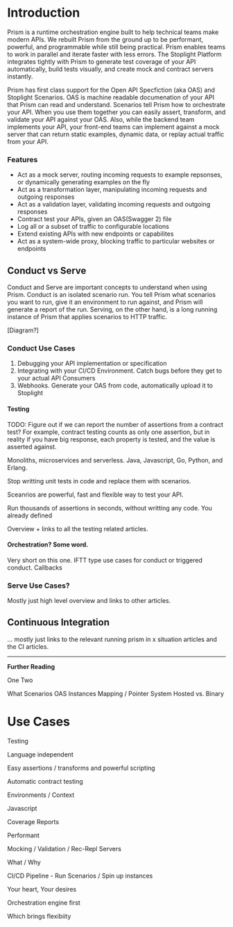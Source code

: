 # Introduction

Prism is a runtime orchestration engine built to help technical teams make modern APIs. We rebuilt Prism from the ground up to be performant, powerful, and programmable while still being practical. Prism enables teams to work in parallel and iterate faster with less errors. The Stoplight Platform integrates tightly with Prism to generate test coverage of your API automatically, build tests visually, and create mock and contract servers instantly.

Prism has first class support for the Open API Specfiction (aka OAS) and Stoplight Scenarios. OAS is machine readable documenation of your API that Prism can read and understand. Scenarios tell Prism how to orchestrate your API. When you use them together you can easily assert, transform, and validate your API against your OAS. Also, while the backend team implements your API, your front-end teams can implement against a mock server that can return static examples, dynamic data, or replay actual traffic from your API.

### Features

* Act as a mock server, routing incoming requests to example repsonses, or dynamically generating examples on the fly
* Act as a transformation layer, manipulating incoming requests and outgoing responses
* Act as a validation layer, validating incoming requests and outgoing responses
* Contract test your APIs, given an OAS(Swagger 2) file
* Log all or a subset of traffic to configurable locations
* Extend existing APIs with new endpoints or capabilites
* Act as a system-wide proxy, blocking traffic to particular websites or endpoints

## Conduct vs Serve

Conduct and Serve are important concepts to understand when using Prism. Conduct is an isolated scenario run. You tell Prism what scenarios you want to run, give it an environment to run against, and Prism will generate a report of the run. Serving, on the other hand, is a long running instance of Prism that applies scenarios to HTTP traffic.

[Diagram?]

### Conduct Use Cases

1.  Debugging your API implementation or specification
2.  Integrating with your CI/CD Environment. Catch bugs before they get to your actual API Consumers
3.  Webhooks. Generate your OAS from code, automatically upload it to Stoplight

#### Testing

TODO: Figure out if we can report the number of assertions from a contract test? For example, contract testing counts as only one assertion, but in reality if you have big response, each property is tested, and the value is asserted against.

Monoliths, microservices and serverless. Java, Javascript, Go, Python, and Erlang.

Stop writting unit tests in code and replace them with scenarios.

Sceanrios are powerful, fast and flexible way to test your API.

Run thousands of assertions in seconds, without writting any code. You already defined

Overview + links to all the testing related articles.

#### Orchestration? Some word.

Very short on this one. IFTT type use cases for conduct or triggered conduct. Callbacks

### Serve Use Cases?

Mostly just high level overview and links to other articles.

## Continuous Integration

… mostly just links to the relevant running prism in x situation articles and the CI articles.

---

**Further Reading**

One
Two

What
Scenarios
OAS
Instances
Mapping / Pointer System
Hosted vs. Binary

# Use Cases

Testing

Language independent

Easy assertions / transforms and powerful scripting

Automatic contract testing

Environments / Context

Javascript

Coverage Reports

Performant

Mocking / Validation / Rec-Repl Servers

What / Why

CI/CD Pipeline - Run Scenarios / Spin up instances

Your heart, Your desires

Orchestration engine first

Which brings flexibiity

